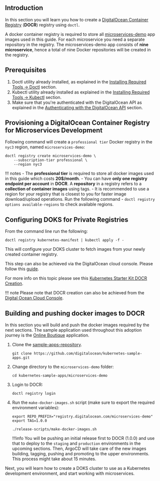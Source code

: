 ## Introduction

In this section you will learn you how to create a [DigitalOcean Container Registry](https://docs.digitalocean.com/products/container-registry/) (**DOCR**) registry using `doctl`.

A docker container registry is required to store all [microservices-demo](https://github.com/digitalocean/kubernetes-sample-apps/tree/master/microservices-demo) app images used in this guide. For each microservice you need a separate repository in the registry. The microservices-demo app consists of **nine microservice**, hence a total of nine Docker repositories will be created in the registry.

## Prerequisites

1. Doctl utility already installed, as explained in the [Installing Required Tools -> Doctl](installing-required-tools.md#installing-doctl) section.
2. Kubectl utility already installed as explained in the [Installing Required Tools -> Kubectl](installing-required-tools.md#installing-kubectl) section.
3. Make sure that you're authenticated with the DigitalOcean API as explained in the [Authenticating with the DigitalOcean API](do-api-auth.md) section.

## Provisioning a DigitalOcean Container Registry for Microservices Development

Following command will create a `professional tier` Docker registry in the `nyc3` region, named `microservices-demo`:

```shell
doctl registry create microservices-demo \
    --subscription-tier professional \
    --region nyc3
```

!!! notes
    - The **professional tier** is required to store all docker images used in this guide which costs **20$/month**.
    - You can have **only one registry endpoint per account** in **DOCR**. A **repository** in a registry refers to a **collection of container images** using tags.
    - It is recommended to use a region for your registry that is closest to you for faster image download/upload operations. Run the following command - `doctl registry options available-regions` to check available regions.

## Configuring DOKS for Private Registries

From the command line run the following:

```shell
doctl registry kubernetes-manifest | kubectl apply -f -
```

This will configure your DOKS cluster to fetch images from your newly created container registry.

This step can also be achieved via the DigitalOcean cloud console. Please follow this [guide](https://docs.digitalocean.com/products/container-registry/how-to/use-registry-docker-kubernetes/#kubernetes-integration).

For more info on this topic please see this [Kubernetes Starter Kit DOCR Creation](https://github.com/digitalocean/Kubernetes-Starter-Kit-Developers/tree/main/02-setup-DOCR).

!!! note
    Please note that DOCR creation can also be achieved from the [Digital Ocean Cloud Console](https://docs.digitalocean.com/products/container-registry/quickstart/).

## Building and pushing docker images to DOCR

In this section you will build and push the docker images required by the next sections. The sample application used throughout this adoption journey is the [Online Boutique](https://github.com/digitalocean/kubernetes-sample-apps/tree/master/microservices-demo) application.

1. Clone the [sample-apps-repository](https://github.com/digitalocean/kubernetes-sample-apps).

    ```shell
    git clone https://github.com/digitalocean/kubernetes-sample-apps.git
    ```

2. Change directory to the `microservices-demo` folder:

    ```shell
    cd kubernetes-sample-apps/microservices-demo
    ```

3. Login to DOCR:

    ```shell
    doctl registry login
    ```

4. Run the `make-docker-images.sh` script (make sure to export the required environment variables):

    ```shell
    export REPO_PREFIX="registry.digitalocean.com/microservices-demo"
    export TAG=1.0.0

    ./release-scripts/make-docker-images.sh
    ```

    !!!info
        You will be pushing an initial release first to DOCR (1.0.0) and use that to deploy to the `staging` and `production` environments in the upcoming sections. Then, ArgoCD will take care of the new images building, tagging, pushing and promoting to the upper environments.
        This process might take about 15 minutes.

Next, you will learn how to create a DOKS cluster to use as a Kubernetes development environment, and start working with microservices.
